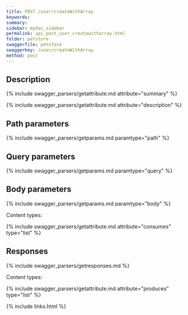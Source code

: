 ```yaml
---
title: POST /user/createWithArray
keywords: 
summary: 
sidebar: mydoc_sidebar
permalink: api_post_user_createwitharray.html
folder: petstore
swaggerfile: petstore
swaggerkey: /user/createWithArray
method: post
---
```

## Description

{% include swagger_parsers/getattribute.md attribute="summary" %}

{% include swagger_parsers/getattribute.md attribute="description" %}

## Path parameters

{% include swagger_parsers/getparams.md paramtype="path" %}

## Query parameters

{% include swagger_parsers/getparams.md paramtype="query" %}

## Body parameters

{% include swagger_parsers/getparams.md paramtype="body" %}

Content types:

{% include swagger_parsers/getattribute.md attribute="consumes" type="list" %}

## Responses

{% include swagger_parsers/getresponses.md %}

Content types:

{% include swagger_parsers/getattribute.md attribute="produces" type="list" %}

{% include links.html %}
